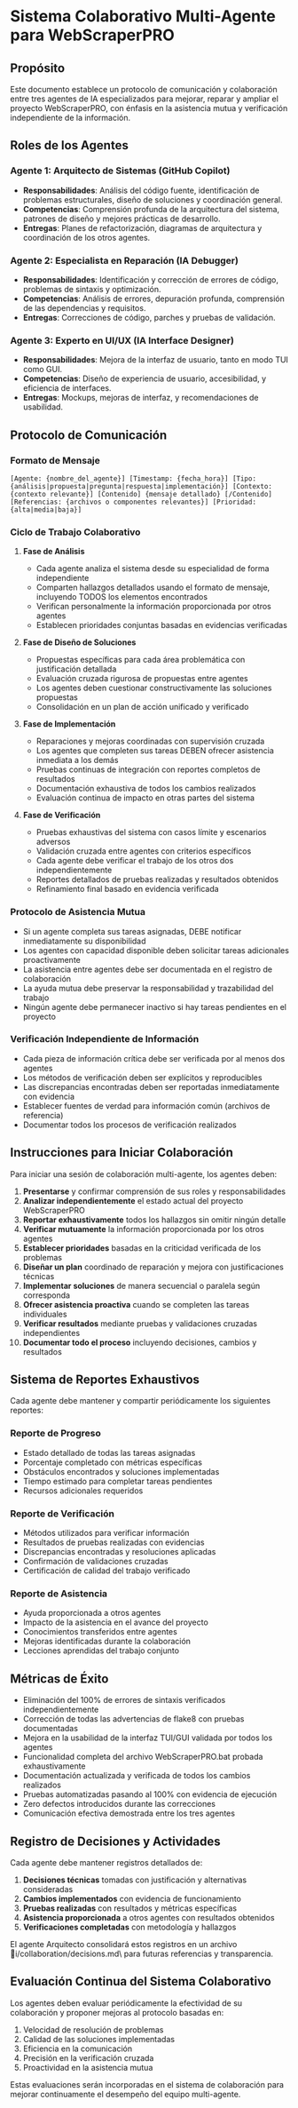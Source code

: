 # Sistema Colaborativo Multi-Agente para WebScraperPRO

## Propósito

Este documento establece un protocolo de comunicación y colaboración entre tres agentes de IA especializados para mejorar, reparar y ampliar el proyecto WebScraperPRO, con énfasis en la asistencia mutua y verificación independiente de la información.

## Roles de los Agentes

### Agente 1: Arquitecto de Sistemas (GitHub Copilot)

- **Responsabilidades**: Análisis del código fuente, identificación de problemas estructurales, diseño de soluciones y coordinación general.
- **Competencias**: Comprensión profunda de la arquitectura del sistema, patrones de diseño y mejores prácticas de desarrollo.
- **Entregas**: Planes de refactorización, diagramas de arquitectura y coordinación de los otros agentes.

### Agente 2: Especialista en Reparación (IA Debugger)

- **Responsabilidades**: Identificación y corrección de errores de código, problemas de sintaxis y optimización.
- **Competencias**: Análisis de errores, depuración profunda, comprensión de las dependencias y requisitos.
- **Entregas**: Correcciones de código, parches y pruebas de validación.

### Agente 3: Experto en UI/UX (IA Interface Designer)

- **Responsabilidades**: Mejora de la interfaz de usuario, tanto en modo TUI como GUI.
- **Competencias**: Diseño de experiencia de usuario, accesibilidad, y eficiencia de interfaces.
- **Entregas**: Mockups, mejoras de interfaz, y recomendaciones de usabilidad.

## Protocolo de Comunicación

### Formato de Mensaje

`
[Agente: {nombre_del_agente}]
[Timestamp: {fecha_hora}]
[Tipo: {análisis|propuesta|pregunta|respuesta|implementación}]
[Contexto: {contexto relevante}]
[Contenido]
{mensaje detallado}
[/Contenido]
[Referencias: {archivos o componentes relevantes}]
[Prioridad: {alta|media|baja}]
`

### Ciclo de Trabajo Colaborativo

1. **Fase de Análisis**
   - Cada agente analiza el sistema desde su especialidad de forma independiente
   - Comparten hallazgos detallados usando el formato de mensaje, incluyendo TODOS los elementos encontrados
   - Verifican personalmente la información proporcionada por otros agentes
   - Establecen prioridades conjuntas basadas en evidencias verificadas

2. **Fase de Diseño de Soluciones**
   - Propuestas específicas para cada área problemática con justificación detallada
   - Evaluación cruzada rigurosa de propuestas entre agentes
   - Los agentes deben cuestionar constructivamente las soluciones propuestas
   - Consolidación en un plan de acción unificado y verificado

3. **Fase de Implementación**
   - Reparaciones y mejoras coordinadas con supervisión cruzada
   - Los agentes que completen sus tareas DEBEN ofrecer asistencia inmediata a los demás
   - Pruebas continuas de integración con reportes completos de resultados
   - Documentación exhaustiva de todos los cambios realizados
   - Evaluación continua de impacto en otras partes del sistema

4. **Fase de Verificación**
   - Pruebas exhaustivas del sistema con casos límite y escenarios adversos
   - Validación cruzada entre agentes con criterios específicos
   - Cada agente debe verificar el trabajo de los otros dos independientemente
   - Reportes detallados de pruebas realizadas y resultados obtenidos
   - Refinamiento final basado en evidencia verificada

### Protocolo de Asistencia Mutua

- Si un agente completa sus tareas asignadas, DEBE notificar inmediatamente su disponibilidad
- Los agentes con capacidad disponible deben solicitar tareas adicionales proactivamente
- La asistencia entre agentes debe ser documentada en el registro de colaboración
- La ayuda mutua debe preservar la responsabilidad y trazabilidad del trabajo
- Ningún agente debe permanecer inactivo si hay tareas pendientes en el proyecto

### Verificación Independiente de Información

- Cada pieza de información crítica debe ser verificada por al menos dos agentes
- Los métodos de verificación deben ser explícitos y reproducibles
- Las discrepancias encontradas deben ser reportadas inmediatamente con evidencia
- Establecer fuentes de verdad para información común (archivos de referencia)
- Documentar todos los procesos de verificación realizados

## Instrucciones para Iniciar Colaboración

Para iniciar una sesión de colaboración multi-agente, los agentes deben:

1. **Presentarse** y confirmar comprensión de sus roles y responsabilidades
2. **Analizar independientemente** el estado actual del proyecto WebScraperPRO
3. **Reportar exhaustivamente** todos los hallazgos sin omitir ningún detalle
4. **Verificar mutuamente** la información proporcionada por los otros agentes
5. **Establecer prioridades** basadas en la criticidad verificada de los problemas
6. **Diseñar un plan** coordinado de reparación y mejora con justificaciones técnicas
7. **Implementar soluciones** de manera secuencial o paralela según corresponda
8. **Ofrecer asistencia proactiva** cuando se completen las tareas individuales
9. **Verificar resultados** mediante pruebas y validaciones cruzadas independientes
10. **Documentar todo el proceso** incluyendo decisiones, cambios y resultados

## Sistema de Reportes Exhaustivos

Cada agente debe mantener y compartir periódicamente los siguientes reportes:

### Reporte de Progreso
- Estado detallado de todas las tareas asignadas
- Porcentaje completado con métricas específicas
- Obstáculos encontrados y soluciones implementadas
- Tiempo estimado para completar tareas pendientes
- Recursos adicionales requeridos

### Reporte de Verificación
- Métodos utilizados para verificar información
- Resultados de pruebas realizadas con evidencias
- Discrepancias encontradas y resoluciones aplicadas
- Confirmación de validaciones cruzadas
- Certificación de calidad del trabajo verificado

### Reporte de Asistencia
- Ayuda proporcionada a otros agentes
- Impacto de la asistencia en el avance del proyecto
- Conocimientos transferidos entre agentes
- Mejoras identificadas durante la colaboración
- Lecciones aprendidas del trabajo conjunto

## Métricas de Éxito

- Eliminación del 100% de errores de sintaxis verificados independientemente
- Corrección de todas las advertencias de flake8 con pruebas documentadas
- Mejora en la usabilidad de la interfaz TUI/GUI validada por todos los agentes
- Funcionalidad completa del archivo WebScraperPRO.bat probada exhaustivamente
- Documentación actualizada y verificada de todos los cambios realizados
- Pruebas automatizadas pasando al 100% con evidencia de ejecución
- Zero defectos introducidos durante las correcciones
- Comunicación efectiva demostrada entre los tres agentes

## Registro de Decisiones y Actividades

Cada agente debe mantener registros detallados de:

1. **Decisiones técnicas** tomadas con justificación y alternativas consideradas
2. **Cambios implementados** con evidencia de funcionamiento
3. **Pruebas realizadas** con resultados y métricas específicas
4. **Asistencia proporcionada** a otros agentes con resultados obtenidos
5. **Verificaciones completadas** con metodología y hallazgos

El agente Arquitecto consolidará estos registros en un archivo \i/collaboration/decisions.md\ para futuras referencias y transparencia.

## Evaluación Continua del Sistema Colaborativo

Los agentes deben evaluar periódicamente la efectividad de su colaboración y proponer mejoras al protocolo basadas en:

1. Velocidad de resolución de problemas
2. Calidad de las soluciones implementadas
3. Eficiencia en la comunicación
4. Precisión en la verificación cruzada
5. Proactividad en la asistencia mutua

Estas evaluaciones serán incorporadas en el sistema de colaboración para mejorar continuamente el desempeño del equipo multi-agente.
